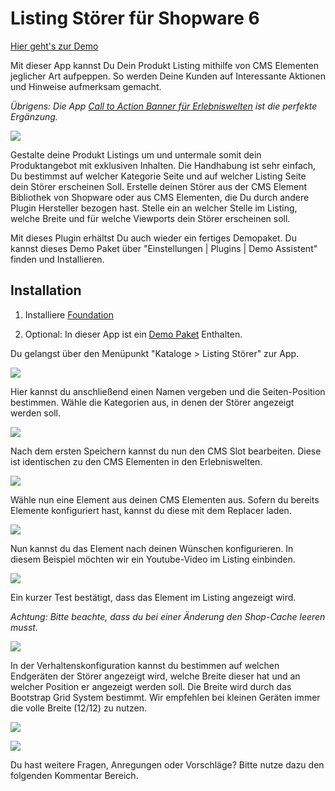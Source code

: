 # Listing Störer für Shopware 6

[Hier geht's zur Demo](https://demo.moori.net/Stoerer-im-Listing-Demo/)

Mit dieser App kannst Du Dein Produkt Listing mithilfe von CMS Elementen jeglicher Art
aufpeppen. So werden Deine Kunden auf Interessante Aktionen und Hinweise aufmerksam 
gemacht.

_Übrigens: Die App
[Call to Action Banner für Erlebniswelten](../MoorlCmsCtaBanner/index.md)
ist die perfekte Ergänzung._

![](images/mi-01.jpg)

Gestalte deine Produkt Listings um und untermale somit dein Produktangebot mit 
exklusiven Inhalten. Die Handhabung ist sehr einfach, Du bestimmst auf welcher 
Kategorie Seite und auf welcher Listing Seite dein Störer erscheinen Soll. 
Erstelle deinen Störer aus der CMS Element Bibliothek von Shopware oder aus CMS 
Elementen, die Du durch andere Plugin Hersteller bezogen hast. Stelle ein an 
welcher Stelle im Listing, welche Breite und für welche Viewports dein Störer 
erscheinen soll.

Mit dieses Plugin erhältst Du auch wieder ein fertiges Demopaket. 
Du kannst dieses Demo Paket über "Einstellungen | Plugins | Demo Assistent" finden 
und Installieren. 

## Installation

1.  Installiere
    [Foundation](../MoorlFoundation/index.md)
   
2.  Optional: In dieser App ist ein
    [Demo Paket](../MoorlFoundation/demo-assistant.md)
    Enthalten.

Du gelangst über den Menüpunkt "Kataloge > Listing Störer" zur App.

![](images/mi-02.jpg)

Hier kannst du anschließend einen Namen vergeben und die Seiten-Position bestimmen.
Wähle die Kategorien aus, in denen der Störer angezeigt werden soll.

![](images/mi-03.jpg)

Nach dem ersten Speichern kannst du nun den CMS Slot bearbeiten.
Diese ist identischen zu den CMS Elementen in den Erlebniswelten.

![](images/mi-04.jpg)

Wähle nun eine Element aus deinen CMS Elementen aus. Sofern du bereits
Elemente konfiguriert hast, kannst du diese mit dem Replacer laden.

![](images/mi-05.jpg)

Nun kannst du das Element nach deinen Wünschen konfigurieren. In diesem Beispiel
möchten wir ein Youtube-Video im Listing einbinden.

![](images/mi-06.jpg)

Ein kurzer Test bestätigt, dass das Element im Listing angezeigt wird.

_Achtung: Bitte beachte, dass du bei einer Änderung den Shop-Cache leeren musst._

![](images/mi-07.jpg)

In der Verhaltenskonfiguration kannst du bestimmen auf welchen Endgeräten der Störer
angezeigt wird, welche Breite dieser hat und an welcher Position er angezeigt werden
soll. Die Breite wird durch das Bootstrap Grid System bestimmt. Wir empfehlen bei 
kleinen Geräten immer die volle Breite (12/12) zu nutzen.

![](images/mi-08.jpg)

![](images/mi-09.jpg)

Du hast weitere Fragen, Anregungen oder Vorschläge? Bitte nutze dazu den folgenden
Kommentar Bereich.